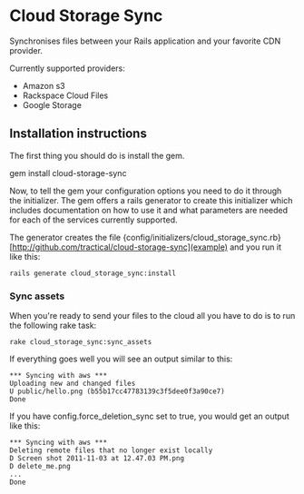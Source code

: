 # Cloud Storage Sync

Synchronises files between your Rails application and your favorite CDN provider.

Currently supported providers:

* Amazon s3
* Rackspace Cloud Files
* Google Storage

## Installation instructions
The first thing you should do is install the gem.

   gem install cloud-storage-sync

Now, to tell the gem your configuration options you need to do it through the initializer. The gem offers a rails generator to create this initializer which includes documentation on how to use it and what parameters are needed for each of the services currently supported.

The generator creates the file {config/initializers/cloud_storage_sync.rb}[http://github.com/tractical/cloud-storage-sync](example) and you run it like this:

    rails generate cloud_storage_sync:install

### Sync assets

When you're ready to send your files to the cloud all you have to do is to run the following rake task:

    rake cloud_storage_sync:sync_assets

If everything goes well you will see an output similar to this:

    *** Syncing with aws ***
    Uploading new and changed files
    U public/hello.png (b55b17cc47783139c3f5dee0f3a90ce7)
    Done

If you have config.force_deletion_sync set to true, you would get an output like this:

    *** Syncing with aws ***
    Deleting remote files that no longer exist locally
    D Screen shot 2011-11-03 at 12.47.03 PM.png
    D delete_me.png
    ...
    Done


